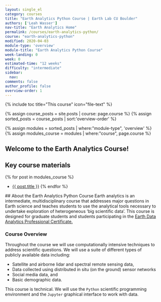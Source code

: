 ```yaml
---
layout: single_el
category: courses
title: "Earth Analytics Python Course | Earth Lab CU Boulder"
authors: ['Leah Wasser']
nav-title: "Earth Analytics Home"
permalink: /courses/earth-analytics-python/
course: "earth-analytics-python"
modified: 2020-04-03
module-type: 'overview'
module-title: "Earth Analytics Python Course"
week-landing: 0
week: 0
estimated-time: "12 weeks"
difficulty: "intermediate"
sidebar:
  nav:
comments: false
author_profile: false
overview-order: 1
---
```


{% include toc title="This course" icon="file-text" %}

{% assign course_posts = site.posts | course: page.course %}
{% assign sorted_posts = course_posts | sort:'overview-order' %}

{% assign modules = sorted_posts | where:"module-type", 'overview' %}
{% assign modules_course = modules | where:"course", page.course %}

<div class="notice--info" markdown="1">

## <i class="fa fa-ship" aria-hidden="true"></i> Welcome to the Earth Analytics Course!

## Key course materials

{% for post in modules_course %}
 * <a href="{{ site.url }}{{ post.permalink }}">{{ post.title }}</a>
{% endfor %}

</div>
<!-- an overview module specifies the overview content for the course including syllabus and any assignments  module-type: 'session' specified a week or a particular set of content surrounding a topic - eg internship seminar, etc -->
## About the Earth Analytics Python Course
Earth analytics is an intermediate, multidisciplinary course that addresses major
questions in Earth science and teaches students to use the analytical tools
necessary to undertake exploration of heterogeneous ‘big scientific data’. This
course is designed for graduate students
and students participating in the <a href="https://www.colorado.edu/earthlab/earth-data-analytics-foundations-professional-certificate" target = "_blank">Earth Data Analytics Professional Certificate.</a>

### Course Overview 
Throughout the course we will use computationally intensive techniques to address
scientific questions. We will use a suite of different types of publicly available
data including:

* Satellite and airborne lidar and spectral remote sensing data,
* Data collected using distributed in situ (on the ground) sensor networks
* Social media data, and
* Basic demographic data.

This course is technical. We will use the `Python` scientific programming
environment and the `Jupyter` graphical interface to work with data.

